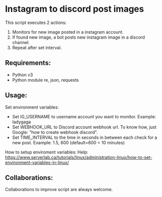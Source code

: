 # Instagram to discord post images

This script executes 2 actions:

1. Monitors for new image posted in a instagram account.
2. If found new image, a bot posts new instagram image in a discord channel.
3. Repeat after set interval.

## Requirements:

- Python v3
- Python module re, json, requests

## Usage:

Set environment variables:

- Set IG_USERNAME to username account you want to monitor. Example: ladygaga
- Set WEBHOOK_URL to Discord account webhook url. To know how, just Google: "how to create webhook discord".
- Set TIME_INTERVAL to the time in seconds in between each check for a new post. Example: 1.5, 600 (default=600 = 10 minutes)

How to setup enviroment variables:
Help: https://www.serverlab.ca/tutorials/linux/administration-linux/how-to-set-environment-variables-in-linux/

## Collaborations:

Collaborations to improve script are always welcome.
